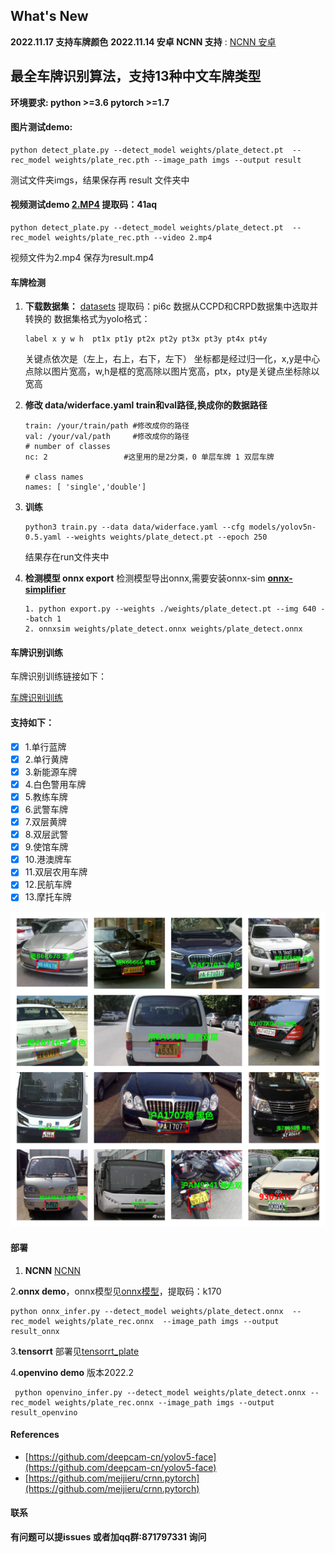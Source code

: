 ## What's New
**2022.11.17 支持车牌颜色**
**2022.11.14 安卓 NCNN 支持** : [NCNN 安卓](https://github.com/Ayers-github/Chinese-License-Plate-Recognition/tree/Ayers-github/Chinese-License-Plate-Recognition-ncnn-android)

## **最全车牌识别算法，支持13种中文车牌类型**

**环境要求: python >=3.6  pytorch >=1.7**

#### **图片测试demo:**

```
python detect_plate.py --detect_model weights/plate_detect.pt  --rec_model weights/plate_rec.pth --image_path imgs --output result
```

测试文件夹imgs，结果保存再 result 文件夹中

#### 视频测试demo  [2.MP4](https://pan.baidu.com/s/1O1sT8hCEwJZmVScDwBHgOg)  提取码：41aq

```
python detect_plate.py --detect_model weights/plate_detect.pt  --rec_model weights/plate_rec.pth --video 2.mp4
```

视频文件为2.mp4  保存为result.mp4

#### **车牌检测**


1. **下载数据集：**  [datasets](https://pan.baidu.com/s/1xa6zvOGjU02j8_lqHGVf0A) 提取码：pi6c     数据从CCPD和CRPD数据集中选取并转换的
   数据集格式为yolo格式：

   ```
   label x y w h  pt1x pt1y pt2x pt2y pt3x pt3y pt4x pt4y
   ```

   关键点依次是（左上，右上，右下，左下）
   坐标都是经过归一化，x,y是中心点除以图片宽高，w,h是框的宽高除以图片宽高，ptx，pty是关键点坐标除以宽高
2. **修改 data/widerface.yaml    train和val路径,换成你的数据路径**

   ```
   train: /your/train/path #修改成你的路径
   val: /your/val/path     #修改成你的路径
   # number of classes
   nc: 2                 #这里用的是2分类，0 单层车牌 1 双层车牌

   # class names
   names: [ 'single','double']

   ```
3. **训练**

   ```
   python3 train.py --data data/widerface.yaml --cfg models/yolov5n-0.5.yaml --weights weights/plate_detect.pt --epoch 250
   ```

   结果存在run文件夹中
4. **检测模型  onnx export**
   检测模型导出onnx,需要安装onnx-sim  **[onnx-simplifier](https://github.com/daquexian/onnx-simplifier)**

   ```
   1. python export.py --weights ./weights/plate_detect.pt --img 640 --batch 1
   2. onnxsim weights/plate_detect.onnx weights/plate_detect.onnx
   ```

#### **车牌识别训练**

车牌识别训练链接如下：

[车牌识别训练](https://github.com/we0091234/crnn_plate_recognition)

#### **支持如下：**

- [X] 1.单行蓝牌
- [X] 2.单行黄牌
- [X] 3.新能源车牌
- [X] 4.白色警用车牌
- [X] 5.教练车牌
- [X] 6.武警车牌
- [X] 7.双层黄牌
- [X] 8.双层武警
- [X] 9.使馆车牌
- [X] 10.港澳牌车
- [X] 11.双层农用车牌
- [X] 12.民航车牌
- [X] 13.摩托车牌

![Image ](image/README/test_1.jpg)

#### 部署

1. **NCNN** [NCNN](https://github.com/Ayers-github/Chinese-License-Plate-Recognition)

2.**onnx demo**，onnx模型见[onnx模型](https://pan.baidu.com/s/1zfsQ167k0EmhqdkreV4xtA)，提取码：k170

```
python onnx_infer.py --detect_model weights/plate_detect.onnx  --rec_model weights/plate_rec.onnx  --image_path imgs --output result_onnx
```

3.**tensorrt** 部署见[tensorrt_plate](https://github.com/we0091234/chinese_plate_tensorrt)

4.**openvino demo** 版本2022.2

```
 python openvino_infer.py --detect_model weights/plate_detect.onnx --rec_model weights/plate_rec.onnx --image_path imgs --output result_openvino
```

#### References

* [https://github.com/deepcam-cn/yolov5-face](https://github.com/deepcam-cn/yolov5-face)
* [https://github.com/meijieru/crnn.pytorch](https://github.com/meijieru/crnn.pytorch)

#### 联系

**有问题可以提issues 或者加qq群:871797331 询问**
